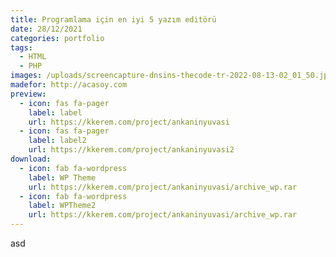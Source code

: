 ```yaml
---
title: Programlama için en iyi 5 yazım editörü
date: 28/12/2021
categories: portfolio
tags:
  - HTML
  - PHP
images: /uploads/screencapture-dnsins-thecode-tr-2022-08-13-02_01_50.jpg
madefor: http://acasoy.com
preview:
  - icon: fas fa-pager
    label: label
    url: https://kkerem.com/project/ankaninyuvasi
  - icon: fas fa-pager
    label: label2
    url: https://kkerem.com/project/ankaninyuvasi2
download:
  - icon: fab fa-wordpress
    label: WP Theme
    url: https://kkerem.com/project/ankaninyuvasi/archive_wp.rar
  - icon: fab fa-wordpress
    label: WPTheme2
    url: https://kkerem.com/project/ankaninyuvasi/archive_wp.rar
---
```


asd